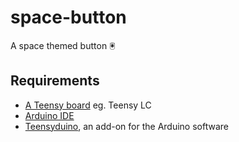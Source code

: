 # space-button
A space themed button 🖲

## Requirements
* [A Teensy board](https://www.pjrc.com/) eg. Teensy LC
* [Arduino IDE](https://www.arduino.cc/en/Main/Software)
* [Teensyduino](https://www.pjrc.com/teensy/td_download.html), an add-on for the Arduino software
